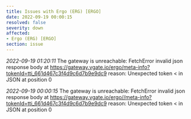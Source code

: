 ```yaml
---
title: Issues with Ergo (ERG) [ERGO]
date: 2022-09-19 00:00:15
resolved: false
severity: down
affected:
- Ergo (ERG) [ERGO]
section: issue
---
```


*2022-09-19 01:20:11* The gateway is unreachable: FetchError invalid json response body at https://gateway.vgate.io/ergo/meta-info?tokenId=tti_661d467c3f4d9c6d7b9e9dc9 reason: Unexpected token < in JSON at position 0

*2022-09-19 00:00:15* The gateway is unreachable: FetchError invalid json response body at https://gateway.vgate.io/ergo//meta-info?tokenId=tti_661d467c3f4d9c6d7b9e9dc9 reason: Unexpected token < in JSON at position 0